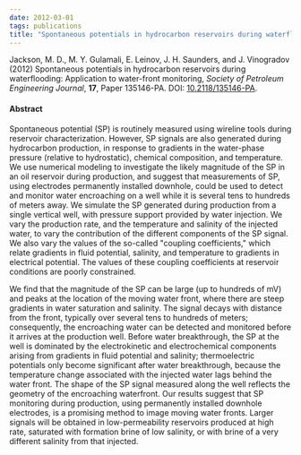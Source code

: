```yaml
---
date: 2012-03-01
tags: publications
title: "Spontaneous potentials in hydrocarbon reservoirs during waterflooding: Application to water-front monitoring"
---
```


Jackson, M. D., M. Y. Gulamali, E. Leinov, J. H. Saunders, and J. Vinogradov
(2012) Spontaneous potentials in hydrocarbon reservoirs during waterflooding:
Application to water-front monitoring, _Society of Petroleum Engineering
Journal_, **17**, Paper 135146-PA. DOI:
[10.2118/135146-PA](http://dx.doi.org/10.2118/135146-PA).

#### Abstract

Spontaneous potential (SP) is routinely measured using wireline tools during
reservoir characterization. However, SP signals are also generated during
hydrocarbon production, in response to gradients in the water-phase pressure
(relative to hydrostatic), chemical composition, and temperature. We use
numerical modeling to investigate the likely magnitude of the SP in an oil
reservoir during production, and suggest that measurements of SP, using
electrodes permanently installed downhole, could be used to detect and monitor
water encroaching on a well while it is several tens to hundreds of meters away.
We simulate the SP generated during production from a single vertical well, with
pressure support provided by water injection. We vary the production rate, and
the temperature and salinity of the injected water, to vary the contribution of
the different components of the SP signal. We also vary the values of the
so-called "coupling coefficients," which relate gradients in fluid potential,
salinity, and temperature to gradients in electrical potential. The values of
these coupling coefficients at reservoir conditions are poorly constrained.

We find that the magnitude of the SP can be large (up to hundreds of mV) and
peaks at the location of the moving water front, where there are steep gradients
in water saturation and salinity. The signal decays with distance from the
front, typically over several tens to hundreds of meters; consequently, the
encroaching water can be detected and monitored before it arrives at the
production well. Before water breakthrough, the SP at the well is dominated by
the electrokinetic and electrochemical components arising from gradients in
fluid potential and salinity; thermoelectric potentials only become significant
after water breakthrough, because the temperature change associated with the
injected water lags behind the water front. The shape of the SP signal measured
along the well reflects the geometry of the encroaching waterfront. Our results
suggest that SP monitoring during production, using permanently installed
downhole electrodes, is a promising method to image moving water fronts. Larger
signals will be obtained in low-permeability reservoirs produced at high rate,
saturated with formation brine of low salinity, or with brine of a very
different salinity from that injected.
